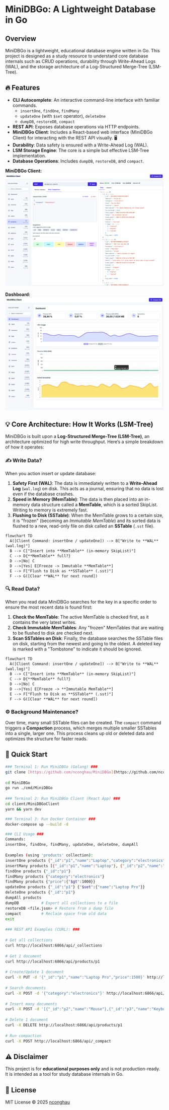 # MiniDBGo: A Lightweight Database in Go

## Overview

MiniDBGo is a lightweight, educational database engine written in Go. This project is designed as a study resource to understand core database internals such as CRUD operations, durability through Write-Ahead Logs (WAL), and the storage architecture of a Log-Structured Merge-Tree (LSM-Tree).

## 🔥 Features

* **CLI Autocomplete**: An interactive command-line interface with familiar commands.
    * `insertOne`, `findOne`, `findMany`
    * `updateOne` (with `$set` operator), `deleteOne`
    * `dumpDB`, `restoreDB`, `compact`
* **REST API**: Exposes database operations via HTTP endpoints.
* **MiniDBGo Client**: Includes a React-based web interface (MiniDBGo Client) for interacting with the REST API visually. 🖥️
* **Durability**: Data safety is ensured with a Write-Ahead Log (WAL).
* **LSM Storage Engine**: The core is a simple but effective LSM-Tree implementation.
* **Database Operations**: Includes `dumpDB`, `restoreDB`, and `compact`.

**MiniDBGo Client:**
![MiniDBGo Client API Tool](./static/client_tool_v1.png)

**Dashboard:**
![MiniDBGo Client Dashboard](./static/dashboard_v1.png)

## 💡 Core Architecture: How It Works (LSM-Tree)

MiniDBGo is built upon a **Log-Structured Merge-Tree (LSM-Tree)**, an architecture optimized for high write throughput. Here’s a simple breakdown of how it operates:

### ✍️ Write Data?
When you action insert or update database:

1.  **Safety First (WAL)**: The data is immediately written to a **Write-Ahead Log** (`wal.log`) on disk. This acts as a journal, ensuring that no data is lost even if the database crashes.
2.  **Speed in Memory (MemTable)**: The data is then placed into an in-memory data structure called a **MemTable**, which is a sorted SkipList. Writing to memory is extremely fast.
3.  **Flushing to Disk (SSTable)**: When the MemTable grows to a certain size, it is "frozen" (becoming an *Immutable MemTable*) and its sorted data is flushed to a new, read-only file on disk called an **SSTable** (`.sst` file).

```mermaid
flowchart TD
  A([Client Command: insertOne / updateOne]) --> B["Write to **WAL** (wal.log)"]
  B --> C["Insert into **MemTable** (in-memory SkipList)"]
  C --> D{**MemTable** full?}
  D -->|No| C
  D -->|Yes| E[Freeze -> Immutable **MemTable**]
  E --> F["Flush to Disk as **SSTable** (.sst)"]
  F --> G([Clear **WAL** for next round])
```

### 🔍  Read Data?
When you read data MiniDBGo searches for the key in a specific order to ensure the most recent data is found first:

1.  **Check the MemTable**: The active MemTable is checked first, as it contains the very latest writes.
2.  **Check Immutable MemTables**: Any "frozen" MemTables that are waiting to be flushed to disk are checked next.
3.  **Scan SSTables on Disk**: Finally, the database searches the SSTable files on disk, starting from the newest and going to the oldest. A deleted key is marked with a "Tombstone" to indicate it should be ignored.

```mermaid
flowchart TD
  A([Client Command: insertOne / updateOne]) --> B["Write to **WAL** (wal.log)"]
  B --> C["Insert into **MemTable** (in-memory SkipList)"]
  C --> D{**MemTable** full?}
  D -->|No| C
  D -->|Yes| E[Freeze -> **Immutable MemTable**]
  E --> F["Flush to Disk as **SSTable** (.sst)"]
  F --> G([Clear **WAL** for next round])
```

### ⚙️ Background Maintenance?
Over time, many small SSTable files can be created. The `compact` command triggers a **Compaction** process, which merges multiple smaller SSTables into a single, larger one. This process cleans up old or deleted data and optimizes the structure for faster reads.

## 🚀 Quick Start

```bash
### Terminal 1: Run MiniDBGo (Golang) ###
git clone [https://github.com/nconghau/MiniDBGo](https://github.com/nconghau/MiniDBGo)

cd MiniDBGo
go run ./cmd/MiniDBGo

### Terminal 2: Run MiniDBGo Client (React App) ###
cd client/MiniDBGoClient
yarn && yarn dev
```

```bash
### Terminal 3: Run Docker Container ###
docker-compose up --build -d
```

```bash
### CLI Usage ###
Commands:
insertOne, findOne, findMany, updateOne, deleteOne, dumpAll

Examples (using 'products' collection):
insertOne products {"_id":"p1","name":"Laptop","category":"electronics","price":1200}
insertMany products [{"_id":"p1","name":"Laptop"}, {"_id":"p2","name":"Mouse"}]
findOne products {"_id":"p1"}
findMany products {"category":"electronics"}
findMany products {"price":{"$gt":1000}}
updateOne products {"_id":"p1"} {"$set":{"name":"Laptop Pro"}}
deleteOne products {"_id":"p1"}
dumpAll products
dumpDB          # Export all collections to a file
restoreDB <file.json> # Restore from a dump file
compact         # Reclaim space from old data
exit

### REST API Examples (CURL): ###

# Get all collections
curl http://localhost:6866/api/_collections

# Get 1 document
curl http://localhost:6866/api/products/p1

# Create/Update 1 document
curl -X PUT -d '{"_id":"p1","name":"Laptop Pro","price":1500}' http://localhost:6866/api/products/p1

# Search documents
curl -X POST -d '{"category":"electronics"}' http://localhost:6866/api/products/_search

# Insert many documents
curl -X POST -d '[{"_id":"p2","name":"Mouse"},{"_id":"p3","name":"Keyboard"}]' http://localhost:6866/api/products/_insertMany

# Delete 1 document
curl -X DELETE http://localhost:6866/api/products/p1

# Run compaction
curl -X POST http://localhost:6866/api/_compact
```

## ⚠️ Disclaimer

This project is for **educational purposes only** and is not production-ready. It is intended as a tool for study database internals in Go.

## 📜 License

MIT License © 2025 [nconghau](https://github.com/nconghau)
